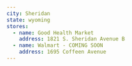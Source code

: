 ```yaml
---
city: Sheridan
state: wyoming
stores:
  - name: Good Health Market
    address: 1821 S. Sheridan Avenue B
  - name: Walmart - COMING SOON
    address: 1695 Coffeen Avenue
---
```


